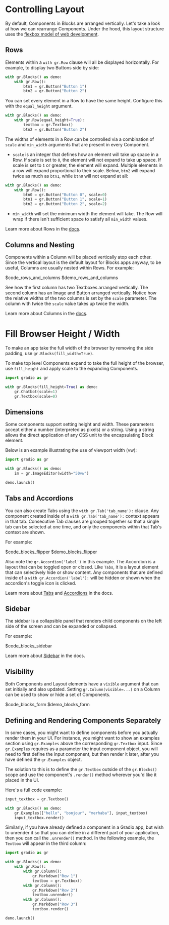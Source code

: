 # Controlling Layout

By default, Components in Blocks are arranged vertically. Let's take a look at how we can rearrange Components. Under the hood, this layout structure uses the [flexbox model of web development](https://developer.mozilla.org/en-US/docs/Web/CSS/CSS_Flexible_Box_Layout/Basic_Concepts_of_Flexbox).

## Rows

Elements within a `with gr.Row` clause will all be displayed horizontally. For example, to display two Buttons side by side:

```python
with gr.Blocks() as demo:
    with gr.Row():
        btn1 = gr.Button("Button 1")
        btn2 = gr.Button("Button 2")
```

You can set every element in a Row to have the same height. Configure this with the `equal_height` argument.

```python
with gr.Blocks() as demo:
    with gr.Row(equal_height=True):
        textbox = gr.Textbox()
        btn2 = gr.Button("Button 2")
```

The widths of elements in a Row can be controlled via a combination of `scale` and `min_width` arguments that are present in every Component.

- `scale` is an integer that defines how an element will take up space in a Row. If scale is set to `0`, the element will not expand to take up space. If scale is set to `1` or greater, the element will expand. Multiple elements in a row will expand proportional to their scale. Below, `btn2` will expand twice as much as `btn1`, while `btn0` will not expand at all:

```python
with gr.Blocks() as demo:
    with gr.Row():
        btn0 = gr.Button("Button 0", scale=0)
        btn1 = gr.Button("Button 1", scale=1)
        btn2 = gr.Button("Button 2", scale=2)
```

- `min_width` will set the minimum width the element will take. The Row will wrap if there isn't sufficient space to satisfy all `min_width` values.

Learn more about Rows in the [docs](https://gradio.app/docs/row).

## Columns and Nesting

Components within a Column will be placed vertically atop each other. Since the vertical layout is the default layout for Blocks apps anyway, to be useful, Columns are usually nested within Rows. For example:

$code_rows_and_columns
$demo_rows_and_columns

See how the first column has two Textboxes arranged vertically. The second column has an Image and Button arranged vertically. Notice how the relative widths of the two columns is set by the `scale` parameter. The column with twice the `scale` value takes up twice the width.

Learn more about Columns in the [docs](https://gradio.app/docs/column).

# Fill Browser Height / Width

To make an app take the full width of the browser by removing the side padding, use `gr.Blocks(fill_width=True)`.

To make top level Components expand to take the full height of the browser, use `fill_height` and apply scale to the expanding Components.

```python
import gradio as gr

with gr.Blocks(fill_height=True) as demo:
    gr.Chatbot(scale=1)
    gr.Textbox(scale=0)
```

## Dimensions

Some components support setting height and width. These parameters accept either a number (interpreted as pixels) or a string. Using a string allows the direct application of any CSS unit to the encapsulating Block element.

Below is an example illustrating the use of viewport width (vw):

```python
import gradio as gr

with gr.Blocks() as demo:
    im = gr.ImageEditor(width="50vw")

demo.launch()
```

## Tabs and Accordions

You can also create Tabs using the `with gr.Tab('tab_name'):` clause. Any component created inside of a `with gr.Tab('tab_name'):` context appears in that tab. Consecutive Tab clauses are grouped together so that a single tab can be selected at one time, and only the components within that Tab's context are shown.

For example:

$code_blocks_flipper
$demo_blocks_flipper

Also note the `gr.Accordion('label')` in this example. The Accordion is a layout that can be toggled open or closed. Like `Tabs`, it is a layout element that can selectively hide or show content. Any components that are defined inside of a `with gr.Accordion('label'):` will be hidden or shown when the accordion's toggle icon is clicked.

Learn more about [Tabs](https://gradio.app/docs/tab) and [Accordions](https://gradio.app/docs/accordion) in the docs.

## Sidebar

The sidebar is a collapsible panel that renders child components on the left side of the screen and can be expanded or collapsed.

For example:

$code_blocks_sidebar

Learn more about [Sidebar](https://gradio.app/docs/gradio/sidebar) in the docs.

## Visibility

Both Components and Layout elements have a `visible` argument that can set initially and also updated. Setting `gr.Column(visible=...)` on a Column can be used to show or hide a set of Components.

$code_blocks_form
$demo_blocks_form

## Defining and Rendering Components Separately

In some cases, you might want to define components before you actually render them in your UI. For instance, you might want to show an examples section using `gr.Examples` above the corresponding `gr.Textbox` input. Since `gr.Examples` requires as a parameter the input component object, you will need to first define the input component, but then render it later, after you have defined the `gr.Examples` object.

The solution to this is to define the `gr.Textbox` outside of the `gr.Blocks()` scope and use the component's `.render()` method wherever you'd like it placed in the UI.

Here's a full code example:

```python
input_textbox = gr.Textbox()

with gr.Blocks() as demo:
    gr.Examples(["hello", "bonjour", "merhaba"], input_textbox)
    input_textbox.render()
```

Similarly, if you have already defined a component in a Gradio app, but wish to unrender it so that you can define in a different part of your application, then you can call the `.unrender()` method. In the following example, the `Textbox` will appear in the third column:

```py
import gradio as gr

with gr.Blocks() as demo:
    with gr.Row():
        with gr.Column():
            gr.Markdown("Row 1")
            textbox = gr.Textbox()
        with gr.Column():
            gr.Markdown("Row 2")
            textbox.unrender()
        with gr.Column():
            gr.Markdown("Row 3")
            textbox.render()

demo.launch()
```
